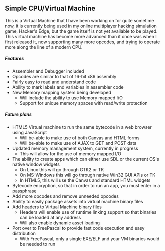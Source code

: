 Simple CPU/Virtual Machine
--------------------------

This is a Virtual Machine that I have been working on for quite sometime now, it is currently
being used in my online multiplayer hacking simulation game, Hacker's Edge, but the game itself
is not yet available to be played.  This virtual machine has become more advanced than it once
was when I first released it, now supporting many more opcodes, and trying to operate more along
the line of a modern CPU.

##### Features

 - Assembler and Debugger included
 - Opcodes are similar to that of 16-bit x86 assembly
 - Fairly easy to read and understand code
 - Ability to mark labels and variables in assembler code
 - New Memory mapping system being developed
    - Will include the ability to use Memory mapped I/O
    - Support for unique memory spaces with read/write protection


##### Future plans

 - HTML5 Virtual machine to run the same bytecode in a web browser using JavaScript
    - Will be-able to make use of both Canvas and HTML forms
    - Will be-able to make use of AJAX to GET and POST data
 - Updated memory management system, currently in progress
    - This will allow for the use of memory mapped I/O
 - The ability to create apps which can either use SDL or the current OS's native window widgets
    - On Linux this will go through GTK2 or TK
    - On MS-Windows this will go through native Win32 GUI APIs or TK
    - In HTML5, this will use the Canvas and standard HTML widgets
 - Bytecode encryption, so that in order to run an app, you must enter in a passphrase
 - Add more opcodes and remove unneeded opcodes
 - Ability to easily package assets into virtual machine binary files
 - Add headers to Virtual Machine binary files
    - Headers will enable use of runtime linking support so that binaries can be loaded at any address
    - Will also enable dynamic asset loading
 - Port over to FreePascal to provide fast code execution and easy distribution
    - With FreePascal, only a single EXE/ELF and your VM binaries would be needed to run
